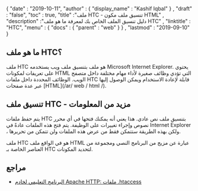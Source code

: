 {
  "date" : "2019-10-11",
  "author" : {
    "display_name" : "Kashif Iqbal"
} ,
  "draft" : "false",
  "toc" : true,
  "title" :"ملف HTC - تنسيق ملف مكون HTML" ,
  "description" :"دليل تنسيق الملف الخاص بك لمعرفة ما هو ملف HTC" ,
  "linktitle" : "HTC",
  "menu" : {
    "docs" : {
      "parent" : "web"
}
} ,
  "lastmod" : "2019-09-10"
}

## ما هو ملف HTC؟

ملف HTC هو ملف بتنسيق ملف ويب يستخدمه Microsoft Internet Explorer. يحتوي على تعريفات لمكونات HTML التي تؤدي وظائف صغيرة لأداء مهام مختلفة داخل متصفح الويب. الوظائف المحددة داخل ملفات HTC قابلة لإعادة الاستخدام ويمكن الوصول إليها عبر عدة صفحات [HTML](/ar/ web / html /).

## تنسيق ملف HTC - مزيد من المعلومات

يتم حفظ ملفات HTC بتنسيق ملف نص عادي. هذا يعني أنه يمكنك فتحها في أي محرر نصوص وإجراء تغييرات على الوظيفة. يتم فتح هذه الملفات عادةً في Internet Explorer ، ولكن بهذه الطريقة ستتمكن فقط من عرض هذه الملفات ولن تتمكن من تحريرها.

ملف HTC هو في الواقع ملف HTML عبارة عن مزيج من البرنامج النصي ومجموعة من العناصر الخاصة بـ HTC لتحديد المكونات.

## مراجع

* [البرنامج التعليمي لخادم Apache HTTP: ملفات .htaccess](https://httpd.apache.org/docs/current/howto/htaccess.html)

